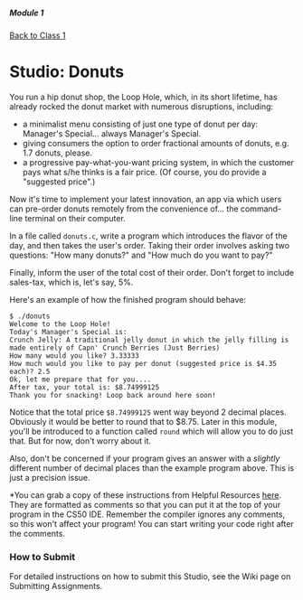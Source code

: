 ##### Module 1

[Back to Class 1](../../class1)

# Studio: Donuts

You run a hip donut shop, the Loop Hole, which, in its short lifetime, has already rocked the donut market with 
numerous disruptions, including:
* a minimalist menu consisting of just one type of donut per day: Manager's Special... always Manager's Special.
* giving consumers the option to order fractional amounts of donuts, e.g. 1.7 donuts, please.
* a progressive pay-what-you-want pricing system, in which the customer pays what s/he thinks is a fair price. (Of
course, you do provide a "suggested price".)

Now it's time to implement your latest innovation, an app via which users can pre-order donuts remotely from the
convenience of... the command-line terminal on their computer.

In a file called `donuts.c`, write a program which introduces the flavor of the day, and then takes
the user's order. Taking their order involves asking two questions: "How many donuts?" and "How much do you want to pay?"

Finally, inform the user of the total cost of their order. Don't forget to include sales-tax, which is, let's say, 5%.

Here's an example of how the finished program should behave:

```nohighlight
$ ./donuts
Welcome to the Loop Hole!
Today's Manager's Special is:
Crunch Jelly: A traditional jelly donut in which the jelly filling is made entirely of Capn' Crunch Berries (Just Berries)
How many would you like? 3.33333
How much would you like to pay per donut (suggested price is $4.35 each)? 2.5
Ok, let me prepare that for you....
After tax, your total is: $8.74999125
Thank you for snacking! Loop back around here soon!
```

Notice that the total price `$8.74999125` went way beyond 2 decimal places. Obviously it would be better to
round that to $8.75. Later in this module, you'll be introduced to a function called `round` which will allow 
you to do just that. But for now, don't worry about it.

Also, don't be concerned if your program gives an answer with a *slightly* different number of decimal places than the example program above. This is just a precision issue.

*You can grab a copy of these instructions from Helpful Resources <a href="../../../../../../../helpful-resources/modules/module-1.html#class-1-studio-donuts" target="_blank">here</a>.  They are formatted as comments so that you can put it at the top of your program in the CS50 IDE.  Remember the compiler ignores any comments, so this won't affect your program! You can start writing your code right after the comments. 

### How to Submit

For detailed instructions on how to submit this Studio, see the Wiki page on Submitting Assignments.
